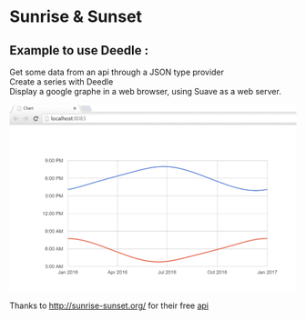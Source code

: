 # Sunrise & Sunset

## Example to use Deedle :  
Get some data from an api through a JSON type provider   
Create a series with Deedle  
Display a google graphe in a web browser, using Suave as a web server.  


![Graph](./graph.png?raw=true "graph")

Thanks to http://sunrise-sunset.org/ for their free [api](http://sunrise-sunset.org/api/)
